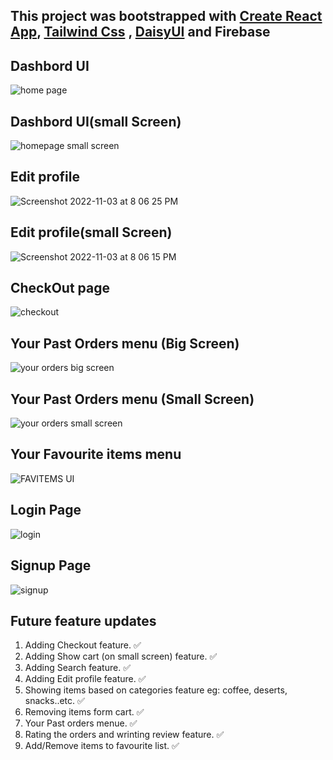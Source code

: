 ## This project was bootstrapped with [Create React App](https://github.com/facebook/create-react-app), [Tailwind Css](https://github.com/tailwindlabs/tailwindcss) , [DaisyUI](https://github.com/saadeghi/daisyui) and Firebase



## Dashbord UI
![home page](https://user-images.githubusercontent.com/113718239/200560159-ccf1f2cd-967d-40ec-9a2e-0880f162d2b5.png)


## Dashbord UI(small Screen)
![homepage small screen](https://user-images.githubusercontent.com/113718239/200560121-6d6570dc-bf0b-47be-b15f-f1938b877470.png)

## Edit profile
![Screenshot 2022-11-03 at 8 06 25 PM](https://user-images.githubusercontent.com/113718239/199750879-5f3f6d74-6dfb-461e-8eca-4f42fbe187eb.png)

## Edit profile(small Screen)
![Screenshot 2022-11-03 at 8 06 15 PM](https://user-images.githubusercontent.com/113718239/199750896-97c6cdbf-b848-4afd-8f3c-bca0617d90bd.png)

## CheckOut page
![checkout](https://user-images.githubusercontent.com/113718239/200158299-f112843b-6168-4421-94e5-54b7be1353a1.png)

## Your Past Orders menu (Big Screen)
![your orders big screen](https://user-images.githubusercontent.com/113718239/200382630-9432ced1-4a49-4a9a-ac96-be1aa345ddf7.png)

## Your Past Orders menu (Small Screen)
![your orders small screen](https://user-images.githubusercontent.com/113718239/200382653-b1f7320a-8044-42e8-97cc-679ac8732e0d.png)

## Your Favourite items menu
![FAVITEMS UI](https://user-images.githubusercontent.com/113718239/200842206-e0632945-ed9e-46e1-8eb3-bc5add20b282.png)

## Login Page
![login](https://user-images.githubusercontent.com/113718239/198250410-cc9441b1-bfd3-4b61-9924-94f305a3419c.png)

## Signup Page
![signup](https://user-images.githubusercontent.com/113718239/198250470-545339df-d139-41af-861e-c0fdac1f07e7.png)

## Future feature updates
1. Adding Checkout feature. &#9989;
2. Adding Show cart (on small screen) feature. &#9989;
3. Adding Search feature. &#9989;
4. Adding Edit profile feature. &#9989;
5. Showing items based on categories feature eg: coffee, deserts, snacks..etc. &#9989;
6. Removing items form cart. &#9989;
7. Your Past orders menue. &#9989;
8. Rating the orders and wrinting review feature. &#9989;
9. Add/Remove items to favourite list. &#9989;
